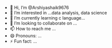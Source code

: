 - 👋 Hi, I’m @Arshiyashaik9676
- 👀 I’m interested in ...data analysis, data science 
- 🌱 I’m currently learning c language...
- 💞️ I’m looking to collaborate on ...
- 📫 How to reach me ...
- 😄 Pronouns: ...
- ⚡ Fun fact: ...

<!---
Arshiyashaik9676/Arshiyashaik9676 is a ✨ special ✨ repository because its `README.md` (this file) appears on your GitHub profile.
You can click the Preview link to take a look at your changes.
--->
